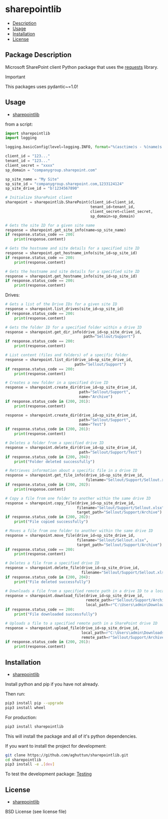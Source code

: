# sharepointlib

* [Description](#package-description)
* [Usage](#usage)
* [Installation](#installation)
* [License](#license)

## Package Description

Microsoft SharePoint client Python package that uses the [requests](https://pypi.org/project/requests/) library.

> [!IMPORTANT]  
> This packages uses pydantic~=1.0!

## Usage

* [sharepointlib](#sharepointlib)

from a script:

```python
import sharepointlib
import logging

logging.basicConfig(level=logging.INFO, format="%(asctime)s - %(name)s - %(levelname)s - %(message)s")

client_id = "123..."
tenant_id = "123..."
client_secret = "xxxx"
sp_domain = "companygroup.sharepoint.com"

sp_site_name = "My Site"
sp_site_id = "companygroup.sharepoint.com,1233124124"
sp_site_drive_id = "b!1234567890"

# Initialize SharePoint client
sharepoint = sharepointlib.SharePoint(client_id=client_id, 
                                      tenant_id=tenant_id, 
                                      client_secret=client_secret, 
                                      sp_domain=sp_domain)
```

```python
# Gets the site ID for a given site name
response = sharepoint.get_site_info(name=sp_site_name)
if response.status_code == 200:
    print(response.content)
```

```python
# Gets the hostname and site details for a specified site ID
response = sharepoint.get_hostname_info(site_id=sp_site_id)
if response.status_code == 200:
    print(response.content)
```

```python
# Gets the hostname and site details for a specified site ID
response = sharepoint.get_hostname_info(site_id=sp_site_id)
if response.status_code == 200:
    print(response.content)
```

Drives:

```python
# Gets a list of the Drive IDs for a given site ID
response = sharepoint.list_drives(site_id=sp_site_id)
if response.status_code == 200:
    print(response.content)
```

```python
# Gets the folder ID for a specified folder within a drive ID
response = sharepoint.get_dir_info(drive_id=sp_site_drive_id,
                                   path="Sellout/Support")
if response.status_code == 200:
    print(response.content)
```

```python
# List content (files and folders) of a specific folder
response = sharepoint.list_dir(drive_id=sp_site_drive_id, 
                               path="Sellout/Support")
if response.status_code == 200:
    print(response.content)
```

```python
# Creates a new folder in a specified drive ID
response = sharepoint.create_dir(drive_id=sp_site_drive_id, 
                                 path="Sellout/Support",
                                 name="Archive")
if response.status_code in (200, 201):
    print(response.content)

response = sharepoint.create_dir(drive_id=sp_site_drive_id, 
                                 path="Sellout/Support",
                                 name="Test")
if response.status_code in (200, 201):
    print(response.content)
```

```python
# Deletes a folder from a specified drive ID
response = sharepoint.delete_dir(drive_id=sp_site_drive_id, 
                                 path="Sellout/Support/Test")
if response.status_code in (200, 204):
    print("Folder deleted successfully")
```

```python
# Retrieves information about a specific file in a drive ID
response = sharepoint.get_file_info(drive_id=sp_site_drive_id, 
                                    filename="Sellout/Support/Sellout.xlsx")
if response.status_code in (200, 202):
    print(response.content)
```

```python
# Copy a file from one folder to another within the same drive ID
response = sharepoint.copy_file(drive_id=sp_site_drive_id, 
                                filename="Sellout/Support/Sellout.xlsx",
                                target_path="Sellout/Support/Archive")
if response.status_code in (200, 202):
    print("File copied successfully")
```

```python
# Moves a file from one folder to another within the same drive ID
response = sharepoint.move_file(drive_id=sp_site_drive_id, 
                                filename="Sellout/Sellout.xlsx", 
                                target_path="Sellout/Support/Archive")
if response.status_code == 200:
    print(response.content)
```

```python
# Deletes a file from a specified drive ID
response = sharepoint.delete_file(drive_id=sp_site_drive_id, 
                                  filename="Sellout/Support/Sellout.xlsx")
if response.status_code in (200, 204):
    print("File deleted successfully")
```

```python
# Downloads a file from a specified remote path in a drive ID to a local path
response = sharepoint.download_file(drive_id=sp_site_drive_id, 
                                    remote_path=r"Sellout/Support/Archive/Sellout.xlsx",
                                    local_path=r"C:\Users\admin\Downloads\Sellout.xlsx")
if response.status_code == 200:
    print("File downloaded successfully")
```

```python
# Uploads a file to a specified remote path in a SharePoint drive ID
response = sharepoint.upload_file(drive_id=sp_site_drive_id, 
                                  local_path=r"C:\Users\admin\Downloads\Sellout.xlsx",
                                  remote_path=r"Sellout/Support/Archive/Sellout.xlsx")
if response.status_code in (200, 201):
    print(response.content)
```

## Installation

* [sharepointlib](#sharepointlib)

Install python and pip if you have not already.

Then run:

```bash
pip3 install pip --upgrade
pip3 install wheel
```

For production:

```bash
pip3 install sharepointlib
```

This will install the package and all of it's python dependencies.

If you want to install the project for development:

```bash
git clone https://github.com/aghuttun/sharepointlib.git
cd sharepointlib
pip3 install -e .[dev]
```

To test the development package: [Testing](#testing)

## License

* [sharepointlib](#sharepointlib)

BSD License (see license file)
